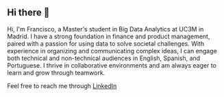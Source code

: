 ## Hi there 👋

Hi, I'm Francisco, a Master's student in Big Data Analytics at UC3M in Madrid. I have a strong foundation in finance and product management, paired with a passion for using data to solve societal challenges. With experience in organizing and communicating complex ideas, I can engage both technical and non-technical audiences in English, Spanish, and Portuguese. I thrive in collaborative environments and am always eager to learn and grow through teamwork.

Feel free to reach me through [LinkedIn](https://www.linkedin.com/in/francisco-wagner/)
